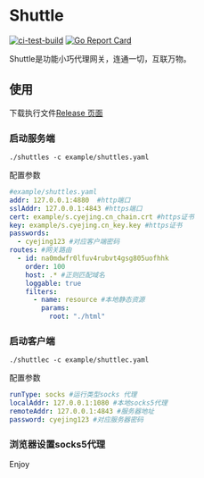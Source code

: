 # Shuttle
[![ci-test-build](https://github.com/cyejing/shuttle/actions/workflows/ci-test-build.yml/badge.svg)](https://github.com/cyejing/shuttle/actions/workflows/ci-test-build.yml)
[![Go Report Card](https://goreportcard.com/badge/github.com/cyejing/shuttle)](https://goreportcard.com/report/github.com/cyejing/shuttle)


Shuttle是功能小巧代理网关，连通一切，互联万物。

## 使用
下载执行文件[Release 页面](https://github.com/cyejing/shuttle/releases)
### 启动服务端
``./shuttles -c example/shuttles.yaml``

配置参数
```yaml
#example/shuttles.yaml
addr: 127.0.0.1:4880  #http端口
sslAddr: 127.0.0.1:4843 #https端口
cert: example/s.cyejing.cn_chain.crt #https证书
key: example/s.cyejing.cn_key.key #https证书
passwords:
  - cyejing123 #对应客户端密码
routes: #网关路由
  - id: na0mdwfr0lfuv4rubvt4gsg805uofhhk
    order: 100
    host: .* #正则匹配域名
    loggable: true
    filters:
      - name: resource #本地静态资源
        params:
          root: "./html"
```
### 启动客户端
``./shuttlec -c example/shuttlec.yaml``

配置参数
```yaml
runType: socks #运行类型socks 代理
localAddr: 127.0.0.1:1080 #本地socks5代理
remoteAddr: 127.0.0.1:4843 #服务器地址
password: cyejing123 #对应服务器密码

```

### 浏览器设置socks5代理
Enjoy
